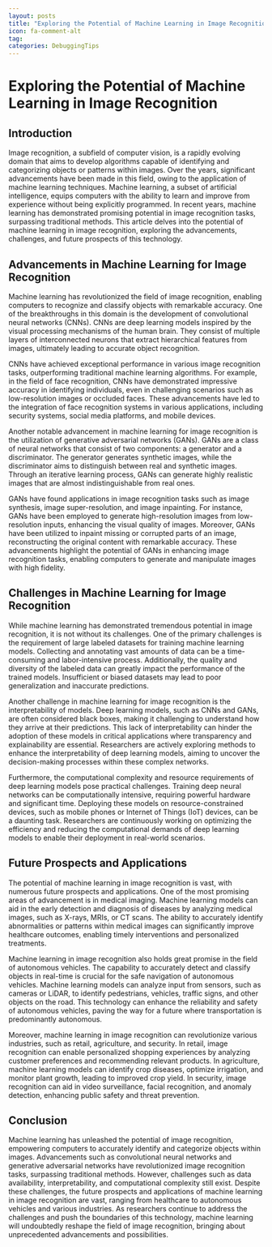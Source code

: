 ```yaml
---
layout: posts
title: "Exploring the Potential of Machine Learning in Image Recognition"
icon: fa-comment-alt
tag:      
categories: DebuggingTips
---
```



# Exploring the Potential of Machine Learning in Image Recognition

## Introduction

Image recognition, a subfield of computer vision, is a rapidly evolving domain that aims to develop algorithms capable of identifying and categorizing objects or patterns within images. Over the years, significant advancements have been made in this field, owing to the application of machine learning techniques. Machine learning, a subset of artificial intelligence, equips computers with the ability to learn and improve from experience without being explicitly programmed. In recent years, machine learning has demonstrated promising potential in image recognition tasks, surpassing traditional methods. This article delves into the potential of machine learning in image recognition, exploring the advancements, challenges, and future prospects of this technology.

## Advancements in Machine Learning for Image Recognition

Machine learning has revolutionized the field of image recognition, enabling computers to recognize and classify objects with remarkable accuracy. One of the breakthroughs in this domain is the development of convolutional neural networks (CNNs). CNNs are deep learning models inspired by the visual processing mechanisms of the human brain. They consist of multiple layers of interconnected neurons that extract hierarchical features from images, ultimately leading to accurate object recognition.

CNNs have achieved exceptional performance in various image recognition tasks, outperforming traditional machine learning algorithms. For example, in the field of face recognition, CNNs have demonstrated impressive accuracy in identifying individuals, even in challenging scenarios such as low-resolution images or occluded faces. These advancements have led to the integration of face recognition systems in various applications, including security systems, social media platforms, and mobile devices.

Another notable advancement in machine learning for image recognition is the utilization of generative adversarial networks (GANs). GANs are a class of neural networks that consist of two components: a generator and a discriminator. The generator generates synthetic images, while the discriminator aims to distinguish between real and synthetic images. Through an iterative learning process, GANs can generate highly realistic images that are almost indistinguishable from real ones.

GANs have found applications in image recognition tasks such as image synthesis, image super-resolution, and image inpainting. For instance, GANs have been employed to generate high-resolution images from low-resolution inputs, enhancing the visual quality of images. Moreover, GANs have been utilized to inpaint missing or corrupted parts of an image, reconstructing the original content with remarkable accuracy. These advancements highlight the potential of GANs in enhancing image recognition tasks, enabling computers to generate and manipulate images with high fidelity.

## Challenges in Machine Learning for Image Recognition

While machine learning has demonstrated tremendous potential in image recognition, it is not without its challenges. One of the primary challenges is the requirement of large labeled datasets for training machine learning models. Collecting and annotating vast amounts of data can be a time-consuming and labor-intensive process. Additionally, the quality and diversity of the labeled data can greatly impact the performance of the trained models. Insufficient or biased datasets may lead to poor generalization and inaccurate predictions.

Another challenge in machine learning for image recognition is the interpretability of models. Deep learning models, such as CNNs and GANs, are often considered black boxes, making it challenging to understand how they arrive at their predictions. This lack of interpretability can hinder the adoption of these models in critical applications where transparency and explainability are essential. Researchers are actively exploring methods to enhance the interpretability of deep learning models, aiming to uncover the decision-making processes within these complex networks.

Furthermore, the computational complexity and resource requirements of deep learning models pose practical challenges. Training deep neural networks can be computationally intensive, requiring powerful hardware and significant time. Deploying these models on resource-constrained devices, such as mobile phones or Internet of Things (IoT) devices, can be a daunting task. Researchers are continuously working on optimizing the efficiency and reducing the computational demands of deep learning models to enable their deployment in real-world scenarios.

## Future Prospects and Applications

The potential of machine learning in image recognition is vast, with numerous future prospects and applications. One of the most promising areas of advancement is in medical imaging. Machine learning models can aid in the early detection and diagnosis of diseases by analyzing medical images, such as X-rays, MRIs, or CT scans. The ability to accurately identify abnormalities or patterns within medical images can significantly improve healthcare outcomes, enabling timely interventions and personalized treatments.

Machine learning in image recognition also holds great promise in the field of autonomous vehicles. The capability to accurately detect and classify objects in real-time is crucial for the safe navigation of autonomous vehicles. Machine learning models can analyze input from sensors, such as cameras or LiDAR, to identify pedestrians, vehicles, traffic signs, and other objects on the road. This technology can enhance the reliability and safety of autonomous vehicles, paving the way for a future where transportation is predominantly autonomous.

Moreover, machine learning in image recognition can revolutionize various industries, such as retail, agriculture, and security. In retail, image recognition can enable personalized shopping experiences by analyzing customer preferences and recommending relevant products. In agriculture, machine learning models can identify crop diseases, optimize irrigation, and monitor plant growth, leading to improved crop yield. In security, image recognition can aid in video surveillance, facial recognition, and anomaly detection, enhancing public safety and threat prevention.

## Conclusion

Machine learning has unleashed the potential of image recognition, empowering computers to accurately identify and categorize objects within images. Advancements such as convolutional neural networks and generative adversarial networks have revolutionized image recognition tasks, surpassing traditional methods. However, challenges such as data availability, interpretability, and computational complexity still exist. Despite these challenges, the future prospects and applications of machine learning in image recognition are vast, ranging from healthcare to autonomous vehicles and various industries. As researchers continue to address the challenges and push the boundaries of this technology, machine learning will undoubtedly reshape the field of image recognition, bringing about unprecedented advancements and possibilities.